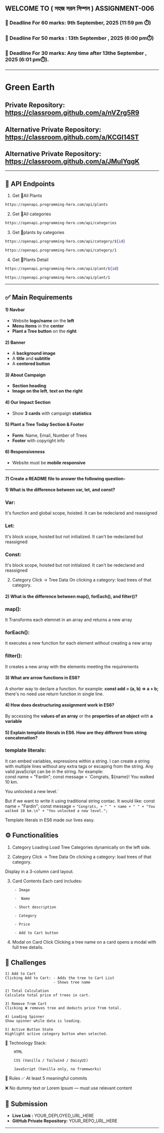 ## WELCOME TO ( সহজ সরল সিম্পল ) ASSIGNMENT-006

### 📅 Deadline For 60 marks: 9th September, 2025 (11:59 pm ⏱️)

### 📅 Deadline For 50 marks : 13th September , 2025 (6:00 pm⏱️)

### 📅 Deadline For 30 marks: Any time after 13the September , 2025 (6:01 pm⏱️).

---
# Green Earth


## Private Repository: https://classroom.github.com/a/nVZrg5R9 

## Alternative Private Repository: https://classroom.github.com/a/KCGI14ST 

## Alternative Private Repository: https://classroom.github.com/a/JMuIYqgK 


---
🌴 API Endpoints
---
1. Get 🌴All Plants
```bash
https://openapi.programming-hero.com/api/plants
```

2. Get 🌴All categories <br/>
```bash
https://openapi.programming-hero.com/api/categories
```


3. Get 🌴plants by categories <br/>
```bash
https://openapi.programming-hero.com/api/category/${id}
```

```bash
https://openapi.programming-hero.com/api/category/1
```

4. Get 🌴Plants Detail <br/>

```bash
https://openapi.programming-hero.com/api/plant/${id}
```

```bash
https://openapi.programming-hero.com/api/plant/1
```
---




## ✅ Main Requirements 

#### 1) Navbar

- Website **logo/name** on the **left**  
- **Menu items** in the **center** 
- **Plant a Tree button** on the **right** 

#### 2) Banner 
- A **background image**  
- A **title** and **subtitle**  
- A **centered button**  

#### 3) About Campaign
- **Section heading**  
- **Image on the left**, **text on the right**  

#### 4) Our Impact Section 
- Show **3 cards** with campaign **statistics**  

#### 5) Plant a Tree Today Section & Footer
- **Form**: Name, Email, Number of Trees  
- **Footer** with copyright info 

#### 6) Responsiveness 
- Website must be **mobile responsive**  

---
#### 7) Create a README file to answer the following question-


#### 1) What is the difference between var, let, and const?
### Var:
It's function and global scope, hoisted. It can be redeclared and reassigned

### Let:
It's block scope, hoisted but not initialized. It can't be redeclared but reassigned

### Const:
It's block scope, hoisted but not initialized. It can't be redeclared and reassigned

2) Category Click → Tree Data 
On clicking a category: load trees of that category.


#### 2) What is the difference between map(), forEach(), and filter()? 

### map():
It Transforms each elemnet in an array and returns a new array

### forEach():
It executes a new function for each element without creating a new array

### filter():
It creates a new array with the elements meeting the requirements

#### 3) What are arrow functions in ES6?

A shorter way to declare a function. for example: **const add = (a, b) => a + b;** there's no need use return function in single line.


#### 4) How does destructuring assignment work in ES6?

By accessing the **values of an array** or the **properties of an object** with **a variable**

#### 5) Explain template literals in ES6. How are they different from string concatenation?

### template literals:
It can embed variables, expressions within a string. I can create a  string with multiple lines without any extra tags or escaping from the string. Any valid javaScript can be in the string. for example:  
const name = "Fardin";
const message = \`Congrats, \${name}! You walked 10 km.

You unlocked a new level.\`

But if we want to write it using traditional string contac. It would like:
const name = "Fardin";
const message = `"Congrats, + " " + name + " " + "You walked 10 km.\n" + "You unlocked a new level.";`

Template literals in ES6 made our lives easy.

## ⚙️ Functionalities 

1) Category Loading 
Load Tree Categories dynamically on the left side.

2) Category Click → Tree Data 
On clicking a category: load trees of that category.

Display in a 3-column card layout.

3) Card Contents 
 Each card includes:

        - Image

        -  Name

        - Short description

        - Category

        - Price

        - Add to Cart button

4) Modal on Card Click 
Clicking a tree name on a card opens a modal with full tree details.


##  🧪 Challenges 


    1) Add to Cart 
    Clicking Add to Cart: - Adds the tree to Cart List
                          - Shows tree name 

    2) Total Calculation 
    Calculate total price of trees in cart.

    3) Remove from Cart 
    Clicking ❌ removes tree and deducts price from total.

    4) Loading Spinner
    Show spinner while data is loading.

    5) Active Button State 
    Highlight active category button when selected.



🧰 Technology Stack:
        
        HTML

        CSS (Vanilla / Tailwind / DaisyUI)

        JavaScript (Vanilla only, no frameworks)

📌 Rules
✅ At least 5 meaningful commits

❌ No dummy text or Lorem Ipsum — must use relevant content





## 🔗 Submission
- **Live Link :** YOUR_DEPLOYED_URL_HERE  
- **GitHub Private Repository:** YOUR_REPO_URL_HERE  

---
